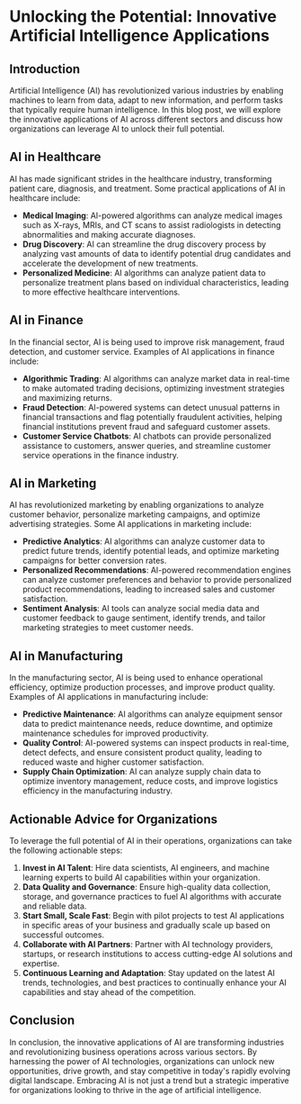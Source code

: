 # Unlocking the Potential: Innovative Artificial Intelligence Applications

## Introduction

Artificial Intelligence (AI) has revolutionized various industries by enabling machines to learn from data, adapt to new information, and perform tasks that typically require human intelligence. In this blog post, we will explore the innovative applications of AI across different sectors and discuss how organizations can leverage AI to unlock their full potential.

## AI in Healthcare

AI has made significant strides in the healthcare industry, transforming patient care, diagnosis, and treatment. Some practical applications of AI in healthcare include:

- **Medical Imaging**: AI-powered algorithms can analyze medical images such as X-rays, MRIs, and CT scans to assist radiologists in detecting abnormalities and making accurate diagnoses.
- **Drug Discovery**: AI can streamline the drug discovery process by analyzing vast amounts of data to identify potential drug candidates and accelerate the development of new treatments.
- **Personalized Medicine**: AI algorithms can analyze patient data to personalize treatment plans based on individual characteristics, leading to more effective healthcare interventions.

## AI in Finance

In the financial sector, AI is being used to improve risk management, fraud detection, and customer service. Examples of AI applications in finance include:

- **Algorithmic Trading**: AI algorithms can analyze market data in real-time to make automated trading decisions, optimizing investment strategies and maximizing returns.
- **Fraud Detection**: AI-powered systems can detect unusual patterns in financial transactions and flag potentially fraudulent activities, helping financial institutions prevent fraud and safeguard customer assets.
- **Customer Service Chatbots**: AI chatbots can provide personalized assistance to customers, answer queries, and streamline customer service operations in the finance industry.

## AI in Marketing

AI has revolutionized marketing by enabling organizations to analyze customer behavior, personalize marketing campaigns, and optimize advertising strategies. Some AI applications in marketing include:

- **Predictive Analytics**: AI algorithms can analyze customer data to predict future trends, identify potential leads, and optimize marketing campaigns for better conversion rates.
- **Personalized Recommendations**: AI-powered recommendation engines can analyze customer preferences and behavior to provide personalized product recommendations, leading to increased sales and customer satisfaction.
- **Sentiment Analysis**: AI tools can analyze social media data and customer feedback to gauge sentiment, identify trends, and tailor marketing strategies to meet customer needs.

## AI in Manufacturing

In the manufacturing sector, AI is being used to enhance operational efficiency, optimize production processes, and improve product quality. Examples of AI applications in manufacturing include:

- **Predictive Maintenance**: AI algorithms can analyze equipment sensor data to predict maintenance needs, reduce downtime, and optimize maintenance schedules for improved productivity.
- **Quality Control**: AI-powered systems can inspect products in real-time, detect defects, and ensure consistent product quality, leading to reduced waste and higher customer satisfaction.
- **Supply Chain Optimization**: AI can analyze supply chain data to optimize inventory management, reduce costs, and improve logistics efficiency in the manufacturing industry.

## Actionable Advice for Organizations

To leverage the full potential of AI in their operations, organizations can take the following actionable steps:

1. **Invest in AI Talent**: Hire data scientists, AI engineers, and machine learning experts to build AI capabilities within your organization.
2. **Data Quality and Governance**: Ensure high-quality data collection, storage, and governance practices to fuel AI algorithms with accurate and reliable data.
3. **Start Small, Scale Fast**: Begin with pilot projects to test AI applications in specific areas of your business and gradually scale up based on successful outcomes.
4. **Collaborate with AI Partners**: Partner with AI technology providers, startups, or research institutions to access cutting-edge AI solutions and expertise.
5. **Continuous Learning and Adaptation**: Stay updated on the latest AI trends, technologies, and best practices to continually enhance your AI capabilities and stay ahead of the competition.

## Conclusion

In conclusion, the innovative applications of AI are transforming industries and revolutionizing business operations across various sectors. By harnessing the power of AI technologies, organizations can unlock new opportunities, drive growth, and stay competitive in today's rapidly evolving digital landscape. Embracing AI is not just a trend but a strategic imperative for organizations looking to thrive in the age of artificial intelligence.